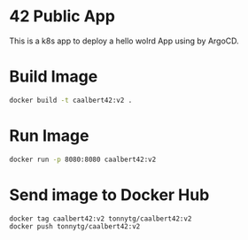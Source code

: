 # 42 Public App

This is a k8s app to deploy a hello wolrd App using by ArgoCD.

# Build Image

```bash
docker build -t caalbert42:v2 .
```

# Run Image

```bash
docker run -p 8080:8080 caalbert42:v2
```

# Send image to Docker Hub

```bash
docker tag caalbert42:v2 tonnytg/caalbert42:v2
docker push tonnytg/caalbert42:v2
```
